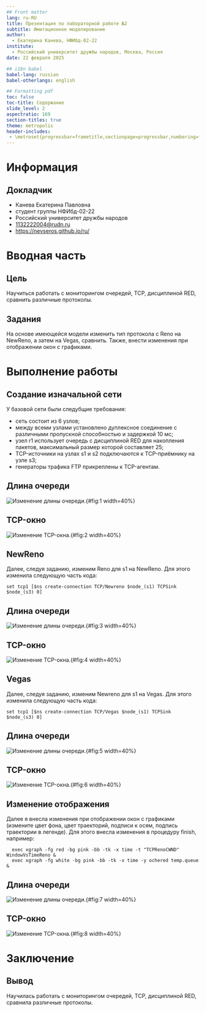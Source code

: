 ```yaml
---
## Front matter
lang: ru-RU
title: Презентация по лабораторной работе №2
subtitle: Имитационное моделирование
author:
  - Екатерина Канева, НФИбд-02-22
institute:
  - Российский университет дружбы народов, Москва, Россия
date: 22 февраля 2025

## i18n babel
babel-lang: russian
babel-otherlangs: english

## Formatting pdf
toc: false
toc-title: Содержание
slide_level: 2
aspectratio: 169
section-titles: true
theme: metropolis
header-includes:
 - \metroset{progressbar=frametitle,sectionpage=progressbar,numbering=fraction}
---
```


# Информация

## Докладчик

* Канева Екатерина Павловна
* студент группы НФИбд-02-22
* Российский университет дружбы народов
* [1132222004@rudn.ru](mailto:1132222004@rudn.ru)
* <https://nevseros.github.io/ru/>

# Вводная часть

## Цель

Научиться работать с мониторингом очередей, TCP, дисциплиной RED, сравнить различные протоколы.

## Задания

На основе имеющейся модели изменить тип протокола с Reno на NewReno, а затем на Vegas, сравнить. Также, внести изменения при отображении окон с графиками.

# Выполнение работы

## Создание изначальной сети

У базовой сети были следубщие требования:

- сеть состоит из 6 узлов;
- между всеми узлами установлено дуплексное соединение с различными пропускной способностью и задержкой 10 мс;
- узел r1 использует очередь с дисциплиной RED для накопления пакетов, максимальный размер которой составляет 25;
- TCP-источники на узлах s1 и s2 подключаются к TCP-приёмнику на узле s3;
- генераторы трафика FTP прикреплены к TCP-агентам.

## Длина очереди

![Изменение длины очереди.](image/1.png){#fig:1 width=40%}

## TCP-окно

![Изменение TCP-окна.](image/2.png){#fig:2 width=40%}

## NewReno

Далее, следуя заданию, изменим Reno для s1 на NewReno. Для этого изменила следующую часть кода:

```
set tcp1 [$ns create-connection TCP/Newreno $node_(s1) TCPSink $node_(s3) 0]
```

## Длина очереди

![Изменение длины очереди.](image/3.png){#fig:3 width=40%}

## TCP-окно

![Изменение TCP-окна.](image/4.png){#fig:4 width=40%}

## Vegas

Далее, следуя заданию, изменим Newreno для s1 на Vegas. Для этого изменила следующую часть кода:

```
set tcp1 [$ns create-connection TCP/Vegas $node_(s1) TCPSink $node_(s3) 0]
```

## Длина очереди

![Изменение длины очереди.](image/5.png){#fig:5 width=40%}

## TCP-окно

![Изменение TCP-окна.](image/6.png){#fig:6 width=40%}

## Изменение отображения

Далее я внесла изменения при отображении окон с графиками (измените цвет фона, цвет траекторий, подписи к осям, подпись траектории в легенде). Для этого внесла изменения в процедуру finish, например:

```
  exec xgraph -fg red -bg pink -bb -tk -x time -t "TCPRenoCWND" WindowVsTimeReno &
  exec xgraph -fg white -bg pink -bb -tk -x time -y ochered temp.queue &
```

## Длина очереди

![Изменение длины очереди.](image/7.png){#fig:7 width=40%}

## TCP-окно

![Изменение TCP-окна.](image/8.png){#fig:8 width=40%}

# Заключение

## Вывод

Научилась работать с мониторингом очередей, TCP, дисциплиной RED, сравнила различные протоколы.
